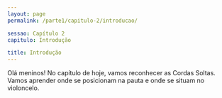 ```yaml
---
layout: page
permalink: /parte1/capitulo-2/introducao/

sessao: Capítulo 2
capitulo: Introdução

title: Introdução
---
```


Olá meninos! No capítulo de hoje, vamos reconhecer as Cordas Soltas. Vamos aprender onde se posicionam na pauta e onde se situam no violoncelo.
